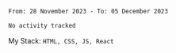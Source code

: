 <!--START_SECTION:waka-->

```txt
From: 28 November 2023 - To: 05 December 2023

No activity tracked
```

<!--END_SECTION:waka-->
My Stack: `HTML, CSS, JS, React`
